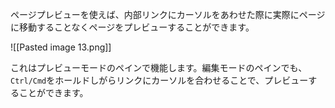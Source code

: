 ページプレビューを使えば、内部リンクにカーソルをあわせた際に実際にページに移動することなくページをプレビューすることができます。

![[Pasted image 13.png]]

これはプレビューモードのペインで機能します。編集モードのペインでも、`Ctrl/Cmd`をホールドしがらリンクにカーソルを合わせることで、プレビューすることができます。